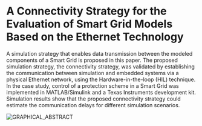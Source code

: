 # A Connectivity Strategy for the Evaluation of Smart Grid Models Based on the Ethernet Technology

A simulation strategy that enables data transmission between the modeled components of a Smart Grid is proposed in this paper. The proposed simulation strategy, the connectivity strategy, was validated by establishing the communication between simulation and embedded systems via a physical Ethernet network, using the Hardware-in-the-loop (HIL) technique. In the case study, control of a protection scheme in a Smart Grid was implemented in MATLAB/Simulink and a Texas Instruments development kit. Simulation results show that the proposed connectivity strategy could estimate the communication delays for different simulation scenarios.

![GRAPHICAL_ABSTRACT](https://github.com/REPOSGICEPGREDYPGTT/COMUNICACIONES_SG_PAPER/assets/88640926/408eb632-e6a9-49e3-ba69-4c3c8f1c9038)

